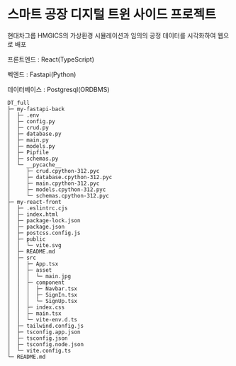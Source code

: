 # 스마트 공장 디지털 트윈 사이드 프로젝트
현대차그룹 HMGICS의 가상환경 시뮬레이션과 임의의 공정 데이터를 시각화하여 웹으로 배포

프론트엔드 : React(TypeScript)

벡엔드 : Fastapi(Python)

데이터베이스 : Postgresql(ORDBMS)

```
DT_full
├─ my-fastapi-back
│  ├─ .env
│  ├─ config.py
│  ├─ crud.py
│  ├─ database.py
│  ├─ main.py
│  ├─ models.py
│  ├─ Pipfile
│  ├─ schemas.py
│  └─ __pycache__
│     ├─ crud.cpython-312.pyc
│     ├─ database.cpython-312.pyc
│     ├─ main.cpython-312.pyc
│     ├─ models.cpython-312.pyc
│     └─ schemas.cpython-312.pyc
├─ my-react-front
│  ├─ .eslintrc.cjs
│  ├─ index.html
│  ├─ package-lock.json
│  ├─ package.json
│  ├─ postcss.config.js
│  ├─ public
│  │  └─ vite.svg
│  ├─ README.md
│  ├─ src
│  │  ├─ App.tsx
│  │  ├─ asset
│  │  │  └─ main.jpg
│  │  ├─ component
│  │  │  ├─ Navbar.tsx
│  │  │  ├─ SignIn.tsx
│  │  │  └─ SignUp.tsx
│  │  ├─ index.css
│  │  ├─ main.tsx
│  │  └─ vite-env.d.ts
│  ├─ tailwind.config.js
│  ├─ tsconfig.app.json
│  ├─ tsconfig.json
│  ├─ tsconfig.node.json
│  └─ vite.config.ts
└─ README.md

```
